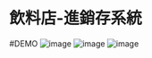 # 飲料店-進銷存系統


#DEMO 
![image](https://user-images.githubusercontent.com/39626315/209255813-20b7f49f-f7ce-4bc8-898d-f39046ffb102.png)
![image](https://user-images.githubusercontent.com/39626315/209255896-31f77576-0a10-41c0-95e7-d4bdae485486.png)
![image](https://user-images.githubusercontent.com/39626315/209255937-b977e928-6012-47ad-8c3d-70e6bc1e47e0.png)
